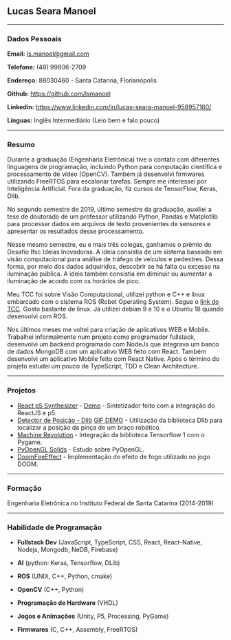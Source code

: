 ## Lucas Seara Manoel

---

### Dados Pessoais

**Email:** ls.manoel@gmail.com

**Telefone:** (48) 99806-2709

**Endereço:** 88030460 - Santa Catarina, Florianópolis

**Github:** <https://github.com/lsmanoel>

**Linkedin:** <https://www.linkedin.com/in/lucas-seara-manoel-958957160/>

**Línguas:** Inglês Intermediário (Leio bem e falo pouco)

---

### Resumo

Durante a graduação (Engenharia Eletrônica) tive o contato com diferentes linguagens de programação, incluindo Python para computação científica e processamento de vídeo (OpenCV). Também já desenvolvi firmwares utilizando FreeRTOS para escalonar tarefas. Sempre me interessei por Inteligência Artificial. Fora da graduação, fiz cursos de TensorFlow, Keras, Dlib.

No segundo semestre de 2019, último semestre da graduação, auxiliei a tese de doutorado de um professor utilizando Python, Pandas e Matplotlib para processar dados em arquivos de texto provenientes de sensores e apresentar os resultados desse processamento.

Nesse mesmo semestre, eu e mais três colegas, ganhamos o prêmio do Desafio Ifsc Ideias Inovadoras. A ideia consistia de um sistema baseado em visão computacional para análise de tráfego de veículos e pedestres. Dessa forma, por meio dos dados adquiridos, descobrir se há falta ou excesso na iluminação pública. A ideia também consistia em diminuir ou aumentar a iluminação de acordo com os horários de pico.

Meu TCC foi sobre Visão Computacional, utilizei python e C++ e linux embarcado com o sistema ROS (Robot Operating System). Segue o [link do TCC](https://www.overleaf.com/read/knnfcxbkfdhb). Gosto bastante de linux. Já utilizei debian 9 e 10 e o Ubuntu 18 quando desenvolvi com ROS.

Nos últimos meses me voltei para criação de aplicativos WEB e Mobile. Trabalhei informalmente num projeto como programador fullstack, desenvolvi um backend programado com NodeJs que integrava um banco de dados MongoDB com um aplicativo WEB feito com React. Também desenvolvi um aplicativo Mobile feito com React Native. Após o término do projeto estudei um pouco de TypeScript, TDD e Clean Architecture.

---

### Projetos 

* [React p5 Synthesizer](https://github.com/lsmanoel/react_p5_synthesizer) - [Demo](https://react-p5-synthesizer.herokuapp.com/) - Sintetizador feito com a integração do ReactJS e p5.
* [Detector de Posição - Dlib](https://github.com/lsmanoel/RobotSense_Dlib) [GIF DEMO](https://github.com/lsmanoel/RobotSense_Dlib/blob/master/img/Peek%2026-08-2019%2018-50.gif) - Utilização da biblioteca Dlib para localizar a posição da pinça de um braço robótico.
* [Machine Revolution](https://github.com/lsmanoel/MachineRevolution) - Integração da biblioteca Tensorflow 1 com o Pygame.
* [PyOpenGL Solids](https://github.com/lsmanoel/PyOpenGL/tree/master/solids) - Estudo sobre PyOpenGL.
* [DoomFireEffect](https://github.com/lsmanoel/DoomFireEffect_ProcessingVersion) - Implementação do efeito de fogo utilizado no jogo DOOM.

---

### Formação

Engenharia Eletrônica no Instituto Federal de Santa Catarina (2014-2019)

---

### Habilidade de Programação

* **Fullstack Dev** (JavaScript, TypeScript, CSS, React, React-Native, Nodejs, Mongodb, NeDB, Firebase)

* **AI** (python: Keras, Tensorflow, DLib)

* **ROS** (UNIX, C++, Python, cmake)

* **OpenCV** (C++, Python)

* **Programação de Hardware** (VHDL)

* **Jogos e Animações** (Unity, P5, Processing, PyGame)

* **Firmwares** (C, C++, Assembly, FreeRTOS)
